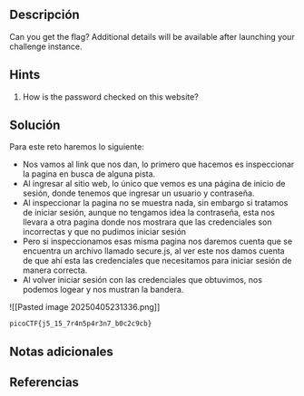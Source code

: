 ## **Descripción**
Can you get the flag?
Additional details will be available after launching your challenge instance.
## Hints
1. How is the password checked on this website?
## **Solución** 
Para este reto haremos lo siguiente:
- Nos vamos al link que nos dan, lo primero que hacemos es inspeccionar la pagina en busca de alguna pista.
- Al ingresar al sitio web, lo único que vemos es una página de inicio de sesión, donde tenemos que ingresar un usuario y contraseña.
- Al inspeccionar la pagina no se muestra nada, sin embargo si tratamos de iniciar sesión, aunque no tengamos idea la contraseña, esta nos llevara a otra pagina donde nos mostrara que las credenciales son incorrectas y que no pudimos iniciar sesión
- Pero si inspeccionamos esas misma pagina nos daremos cuenta que se encuentra un archivo llamado secure.js, al ver este nos damos cuenta de que ahí esta las credenciales que necesitamos para iniciar sesión de manera correcta.
- Al volver iniciar sesión con las credenciales que obtuvimos, nos podemos logear y nos mustran la bandera.

![[Pasted image 20250405231336.png]]
```
picoCTF{j5_15_7r4n5p4r3n7_b0c2c9cb}
```

## **Notas adicionales**

## **Referencias**